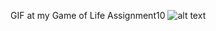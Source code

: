 GIF at my Game of Life Assignment10
![alt text](https://github.com/Wiive/YrgoUppgifterGP20/blob/master/Programming%20Fundamentals/10GameOfLife/Media/Assignment10.png)
